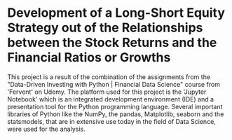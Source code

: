 # Development of a Long-Short Equity Strategy out of the Relationships between the Stock Returns and the Financial Ratios or Growths
This project is a result of the combination of the assignments from the "Data-Driven Investing with Python | Financial Data Science" course from 'Fervent' on Udemy. The platform used for this project is the 'Jupyter Notebook' which is an integrated development environment (IDE) and a presentation tool for the Python programming language.
Several important libraries of Python like the NumPy, the pandas, Matplotlib, seaborn and the statsmodels, that are in extensive use today in the field of Data Science, were used for the analysis.

